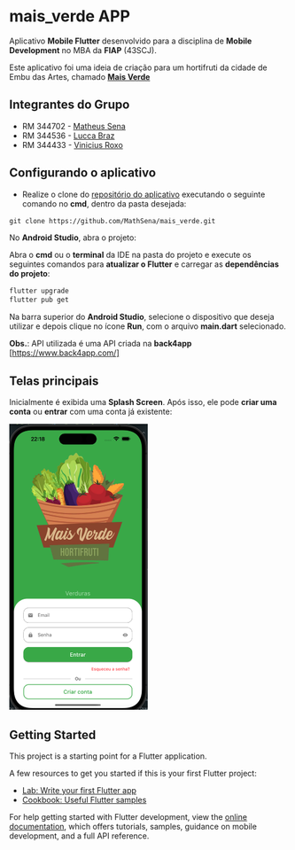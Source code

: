 # mais_verde APP

Aplicativo **Mobile Flutter** desenvolvido para a disciplina de
**Mobile Development** no MBA da **FIAP** (43SCJ).

Este aplicativo foi uma ideia de criação para um hortifruti da cidade de Embu das Artes, chamado [**Mais Verde**](https://www.instagram.com/maisverde_hortifruti/)

## Integrantes do Grupo

- RM 344702 - <a target="_blank" rel="noopener" href="https://www.linkedin.com/in/mathsena07/">Matheus Sena</a>
- RM 344536 - <a target="_blank" rel="noopener" href="https://www.linkedin.com/in/lucca-braz-a31755b5">Lucca Braz</a>
- RM 344433 - <a target="_blank" rel="noopener" href="https://www.linkedin.com/in/vinicius-roxo-brand%C3%A3o-19ba1115a/">Vinicius Roxo</a>

## Configurando o aplicativo

- Realize o clone do
[repositório do aplicativo](https://github.com/VictorAlvesBug/app-controle-financeiro)
executando o seguinte comando no **cmd**, dentro da pasta desejada:

```bach
git clone https://github.com/MathSena/mais_verde.git
```

No **Android Studio**, abra o projeto:

Abra o **cmd** ou o **terminal** da IDE na pasta do projeto e execute os
seguintes comandos para **atualizar o Flutter** e carregar as
**dependências do projeto**:

```bash
flutter upgrade
flutter pub get
```

Na barra superior do **Android Studio**, selecione o dispositivo que deseja
utilizar e depois clique no ícone **Run**, com o arquivo **main.dart**
selecionado.

**Obs.**: API utilizada é uma API criada na **back4app** [https://www.back4app.com/]

## Telas principais

Inicialmente é exibida uma **Splash Screen**.
Após isso, ele pode **criar uma conta** ou **entrar** com uma conta já existente:

<img width="250" alt="Tela de Login" src="lib/src/prints/login.png" /> 



## Getting Started

This project is a starting point for a Flutter application.

A few resources to get you started if this is your first Flutter project:

- [Lab: Write your first Flutter app](https://docs.flutter.dev/get-started/codelab)
- [Cookbook: Useful Flutter samples](https://docs.flutter.dev/cookbook)

For help getting started with Flutter development, view the
[online documentation](https://docs.flutter.dev/), which offers tutorials,
samples, guidance on mobile development, and a full API reference.